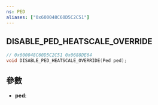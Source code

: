 ```yaml
---
ns: PED
aliases: ["0x600048C60D5C2C51"]
---
```

## DISABLE_PED_HEATSCALE_OVERRIDE

```c
// 0x600048C60D5C2C51 0x0688DE64
void DISABLE_PED_HEATSCALE_OVERRIDE(Ped ped);
```

## 參數
* **ped**: 

